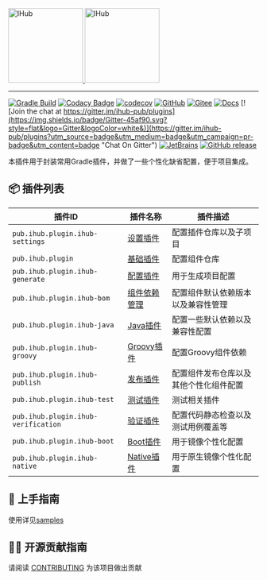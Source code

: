 <a target="_blank" href="https://ihub.pub/">
    <img src="https://cdn.jsdelivr.net/gh/ihub-pub/ihub-pub.github.io/ihub.svg" height="150" alt="IHub">
    <img src="https://cdn.jsdelivr.net/gh/ihub-pub/ihub-pub.github.io/ihub_plugins.svg" height="150" alt="IHub">
</a>

---

[![Gradle Build](https://github.com/ihub-pub/plugins/actions/workflows/gradle-build.yml/badge.svg)](https://github.com/ihub-pub/plugins/actions/workflows/gradle-build.yml)
[![Codacy Badge](https://api.codacy.com/project/badge/Grade/f866ca35cbb44347a210722a2da8aabc)](https://app.codacy.com/gh/ihub-pub/plugins?utm_source=github.com&utm_medium=referral&utm_content=ihub-pub/plugins&utm_campaign=Badge_Grade_Settings)
[![codecov](https://codecov.io/gh/ihub-pub/plugins/branch/main/graph/badge.svg?token=ZQ0WR3ZSWG)](https://codecov.io/gh/ihub-pub/plugins)
[![GitHub](https://img.shields.io/badge/GitHub-181717.svg?style=flat&logo=GitHub)](https://github.com/ihub-pub "IHubPub")
[![Gitee](https://img.shields.io/badge/Gitee-C71D23.svg?style=flat&logo=Gitee)](https://gitee.com/ihub-pub "IHubPub")
[![Docs](https://img.shields.io/badge/Docs-8CA1AF.svg?style=flat&logo=Read+the+Docs&logoColor=white)](https://doc.ihub.pub/plugins "Docs")
[![Join the chat at https://gitter.im/ihub-pub/plugins](https://img.shields.io/badge/Gitter-45af90.svg?style=flat&logo=Gitter&logoColor=white&)](https://gitter.im/ihub-pub/plugins?utm_source=badge&utm_medium=badge&utm_campaign=pr-badge&utm_content=badge "Chat On Gitter")
[![JetBrains](https://img.shields.io/badge/JetBrains-white.svg?style=flat&logo=JetBrains&logoColor=black)](https://www.jetbrains.com "Thanks to JetBrains for sponsoring")
[![GitHub release](https://img.shields.io/github/v/release/ihub-pub/plugins?color=white&label=release&labelColor=02303A&logo=Gradle)](https://plugins.gradle.org/plugin/pub.ihub.plugin "IHub Plugins Gradle Plugin")

本插件用于封装常用Gradle插件，并做了一些个性化缺省配置，便于项目集成。

## 📦 插件列表

| 插件ID | 插件名称 | 插件描述 |
|----|-------------|-------------|
| `pub.ihub.plugin.ihub-settings` | [设置插件](https://doc.ihub.pub/plugins/#/iHubSettings) | 配置插件仓库以及子项目 |
| `pub.ihub.plugin` | [基础插件](https://doc.ihub.pub/plugins/#/iHub) | 配置组件仓库 |
| `pub.ihub.plugin.ihub-generate` | [配置插件](https://doc.ihub.pub/plugins/#/iHubGenerate) | 用于生成项目配置 |
| `pub.ihub.plugin.ihub-bom` | [组件依赖管理](https://doc.ihub.pub/plugins/#/iHubBom) | 配置组件默认依赖版本以及兼容性管理 |
| `pub.ihub.plugin.ihub-java` | [Java插件](https://doc.ihub.pub/plugins/#/iHubJava) | 配置一些默认依赖以及兼容性配置 |
| `pub.ihub.plugin.ihub-groovy` | [Groovy插件](https://doc.ihub.pub/plugins/#/iHubGroovy) | 配置Groovy组件依赖 |
| `pub.ihub.plugin.ihub-publish` | [发布插件](https://doc.ihub.pub/plugins/#/iHubPublish) | 配置组件发布仓库以及其他个性化组件配置 |
| `pub.ihub.plugin.ihub-test` | [测试插件](https://doc.ihub.pub/plugins/#/iHubTest) | 测试相关插件 |
| `pub.ihub.plugin.ihub-verification` | [验证插件](https://doc.ihub.pub/plugins/#/iHubVerification) | 配置代码静态检查以及测试用例覆盖等 |
| `pub.ihub.plugin.ihub-boot` | [Boot插件](https://doc.ihub.pub/plugins/#/iHubBoot) | 用于镜像个性化配置 |
| `pub.ihub.plugin.ihub-native` | [Native插件](https://doc.ihub.pub/plugins/#/iHubNative) | 用于原生镜像个性化配置 |

## 🎉 上手指南

使用详见[samples](https://github.com/ihub-pub/plugins/tree/main/samples)

## 👨‍💻 开源贡献指南

请阅读 [CONTRIBUTING](CONTRIBUTING.md) 为该项目做出贡献